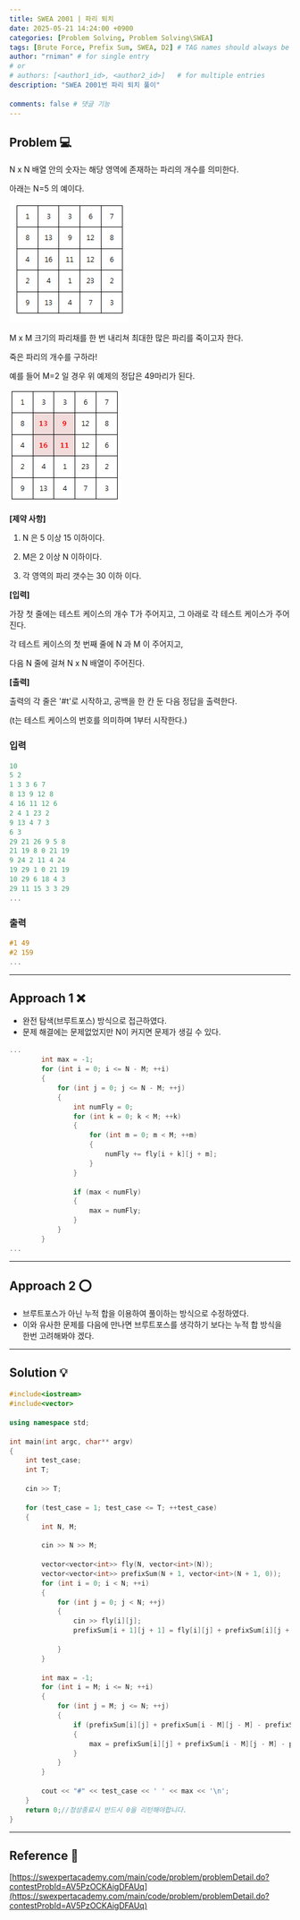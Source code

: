 ```yaml
---
title: SWEA 2001 | 파리 퇴치
date: 2025-05-21 14:24:00 +0900
categories: [Problem Solving, Problem Solving\SWEA]
tags: [Brute Force, Prefix Sum, SWEA, D2] # TAG names should always be lowercase
author: "rniman" # for single entry
# or
# authors: [<author1_id>, <author2_id>]   # for multiple entries
description: "SWEA 2001번 파리 퇴치 풀이"

comments: false # 댓글 기능
---
```


## Problem 💻

N x N 배열 안의 숫자는 해당 영역에 존재하는 파리의 개수를 의미한다.

아래는 N=5 의 예이다.

![2001_01.png](assets\img\SWEA\2001_01.png)

M x M 크기의 파리채를 한 번 내리쳐 최대한 많은 파리를 죽이고자 한다.

죽은 파리의 개수를 구하라!

예를 들어 M=2 일 경우 위 예제의 정답은 49마리가 된다.

![2001_02.png](assets\img\SWEA\2001_02.png)

**[제약 사항]**

1. N 은 5 이상 15 이하이다.

2. M은 2 이상 N 이하이다.

3. 각 영역의 파리 갯수는 30 이하 이다.

**[입력]**

가장 첫 줄에는 테스트 케이스의 개수 T가 주어지고, 그 아래로 각 테스트 케이스가 주어진다.

각 테스트 케이스의 첫 번째 줄에 N 과 M 이 주어지고,

다음 N 줄에 걸쳐 N x N 배열이 주어진다.

**[출력]**

출력의 각 줄은 '#t'로 시작하고, 공백을 한 칸 둔 다음 정답을 출력한다.

(t는 테스트 케이스의 번호를 의미하며 1부터 시작한다.)

### **입력**

```cpp
10
5 2
1 3 3 6 7
8 13 9 12 8
4 16 11 12 6
2 4 1 23 2
9 13 4 7 3
6 3
29 21 26 9 5 8
21 19 8 0 21 19
9 24 2 11 4 24
19 29 1 0 21 19
10 29 6 18 4 3
29 11 15 3 3 29
...
```

### **출력**

```cpp
#1 49
#2 159
...
```

---

## Approach 1 ❌

- 완전 탐색(브루트포스) 방식으로 접근하였다.
- 문제 해결에는 문제없었지만 N이 커지면 문제가 생길 수 있다.

```cpp
...		
		int max = -1;
		for (int i = 0; i <= N - M; ++i)
		{
			for (int j = 0; j <= N - M; ++j)
			{
				int numFly = 0;
				for (int k = 0; k < M; ++k)
				{
					for (int m = 0; m < M; ++m)
					{
						numFly += fly[i + k][j + m];
					}
				}
				
				if (max < numFly)
				{
					max = numFly;
				}
			}
		}
...
```

---

## Approach 2 ⭕

- 브루트포스가 아닌 누적 합을 이용하여 풀이하는 방식으로 수정하였다.
- 이와 유사한 문제를 다음에 만나면 브루트포스를 생각하기 보다는 누적 합 방식을 한번 고려해봐야 겠다.

---

## Solution 💡

```cpp
#include<iostream>
#include<vector>

using namespace std;

int main(int argc, char** argv)
{
	int test_case;
	int T;

	cin >> T;

	for (test_case = 1; test_case <= T; ++test_case)
	{
		int N, M;

		cin >> N >> M;

		vector<vector<int>> fly(N, vector<int>(N));
		vector<vector<int>> prefixSum(N + 1, vector<int>(N + 1, 0));
		for (int i = 0; i < N; ++i)
		{
			for (int j = 0; j < N; ++j)
			{
				cin >> fly[i][j];
				prefixSum[i + 1][j + 1] = fly[i][j] + prefixSum[i][j + 1] + prefixSum[i + 1][j] - prefixSum[i][j];

			}
		}

		int max = -1;
		for (int i = M; i <= N; ++i)
		{
			for (int j = M; j <= N; ++j)
			{
				if (prefixSum[i][j] + prefixSum[i - M][j - M] - prefixSum[i - M][j] - prefixSum[i][j - M] > max)
				{
					max = prefixSum[i][j] + prefixSum[i - M][j - M] - prefixSum[i - M][j] - prefixSum[i][j - M];
				}
			}
		}

		cout << "#" << test_case << ' ' << max << '\n';
	}
	return 0;//정상종료시 반드시 0을 리턴해야합니다.
}
```

---

## Reference 📄

[https://swexpertacademy.com/main/code/problem/problemDetail.do?contestProbId=AV5PzOCKAigDFAUq](https://swexpertacademy.com/main/code/problem/problemDetail.do?contestProbId=AV5PzOCKAigDFAUq)
